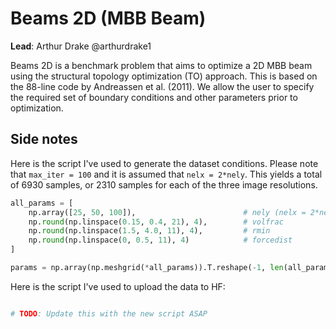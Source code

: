 # Beams 2D (MBB Beam)

**Lead**: Arthur Drake @arthurdrake1

Beams 2D is a benchmark problem that aims to optimize a 2D MBB beam using the structural topology optimization (TO) approach. This is based on the 88-line code by Andreassen et al. (2011). We allow the user to specify the required set of boundary conditions and other parameters prior to optimization.

## Side notes

Here is the script I've used to generate the dataset conditions. Please note that `max_iter = 100` and it is assumed that `nelx = 2*nely`. This yields a total of 6930 samples, or 2310 samples for each of the three image resolutions.

```python
all_params = [
    np.array([25, 50, 100]),                        # nely (nelx = 2*nely)
    np.round(np.linspace(0.15, 0.4, 21), 4),        # volfrac
    np.round(np.linspace(1.5, 4.0, 11), 4),         # rmin
    np.round(np.linspace(0, 0.5, 11), 4)            # forcedist
]

params = np.array(np.meshgrid(*all_params)).T.reshape(-1, len(all_params))

```

Here is the script I've used to upload the data to HF:

```python

# TODO: Update this with the new script ASAP

```
